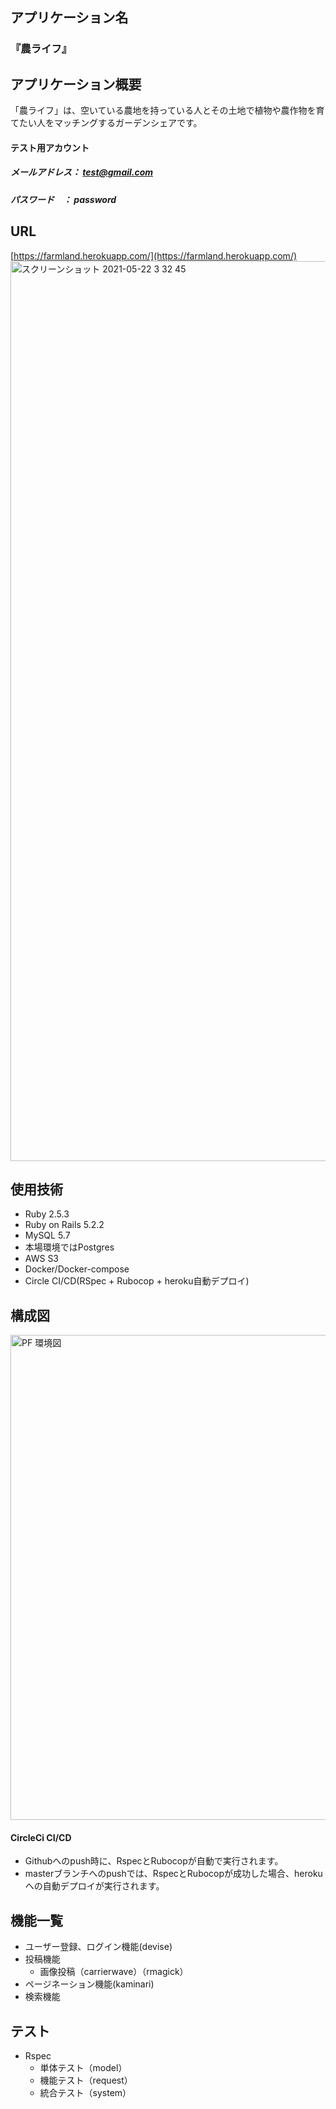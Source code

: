 ## アプリケーション名
### 『農ライフ』
## アプリケーション概要
「農ライフ」は、空いている農地を持っている人とその土地で植物や農作物を育てたい人をマッチングするガーデンシェアです。
#### テスト用アカウント
##### メールアドレス： test@gmail.com
##### パスワード　： password
## URL
[https://farmland.herokuapp.com/](https://farmland.herokuapp.com/)
<img width="1440" alt="スクリーンショット 2021-05-22 3 32 45" src="https://user-images.githubusercontent.com/65330638/119183131-a0378100-baae-11eb-9527-551f241f260a.png">
## 使用技術
- Ruby 2.5.3
- Ruby on Rails 5.2.2
- MySQL 5.7
- 本場環境ではPostgres
- AWS S3
- Docker/Docker-compose
- Circle CI/CD(RSpec + Rubocop + heroku自動デプロイ)
## 構成図
<img width="776" alt="PF 環境図" src="https://user-images.githubusercontent.com/65330638/119188209-530add80-bab5-11eb-8db3-d07292a8f15f.png">

#### CircleCi CI/CD

- Githubへのpush時に、RspecとRubocopが自動で実行されます。
- masterブランチへのpushでは、RspecとRubocopが成功した場合、herokuへの自動デプロイが実行されます。
## 機能一覧

- ユーザー登録、ログイン機能(devise)
- 投稿機能 
  - 画像投稿（carrierwave）（rmagick）
- ページネーション機能(kaminari)
- 検索機能
## テスト

- Rspec
  - 単体テスト（model）
  - 機能テスト（request）
  - 統合テスト（system）
